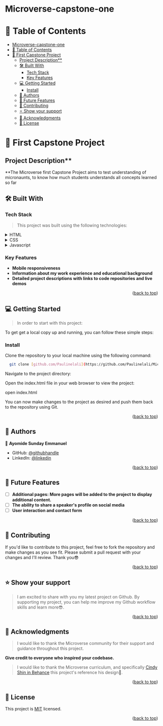 # Microverse-capstone-one<a name="readme-top"></a>

# 📗 Table of Contents

- [Microverse-capstone-one](#microverse-capstone-one)
- [📗 Table of Contents](#-table-of-contents)
- [📖 First Capstone Project ](#-first-capstone-project-)
  - [Project Description\*\*](#project-description)
  - [🛠 Built With ](#-built-with-)
    - [Tech Stack ](#tech-stack-)
    - [Key Features ](#key-features-)
  - [💻 Getting Started ](#-getting-started-)
    - [Install](#install)
  - [👥 Authors ](#-authors-)
  - [🔭 Future Features ](#-future-features-)
  - [🤝 Contributing ](#-contributing-)
  - [⭐️ Show your support ](#️-show-your-support-)
  - [🙏 Acknowledgments ](#-acknowledgments-)
  - [📝 License ](#-license-)

<!-- PROJECT DESCRIPTION -->

# 📖 First Capstone Project <a name="about-project"></a>

## Project Description**
**The Microverse first Capstone Project aims to test understanding of micronaunts, to know how much students understands all concepts learned so far

## 🛠 Built With <a name="built-with"></a>

### Tech Stack <a name="tech-stack"></a>

> This project was built using the following technologies:

<details>
  <summary>HTML</summary>
  <ul>
    <li><a href="https://www.w3schools.com/html/" target="_blank">html</a></li>
  </ul>
</details>

<details>
  <summary>CSS</summary>
  <ul>
    <li><a href="https://www.w3schools.com/css/" target="_blank">css</a></li>
  </ul>
</details>

<details>
  <summary>Javascript</summary>
  <ul>
    <li><a href="https://www.w3schools.com/javascript/" target="_blank">Javascript</a></li>
  </ul>
</details>

<!-- Features -->

### Key Features <a name="key-features"></a>

- **Mobile responsiveness**
- **Information about my work experience and educational background**
- **Detailed project descriptions with links to code repositories and live demos**

<p align="right">(<a href="#readme-top">back to top</a>)</p>

<!-- GETTING STARTED -->

## 💻 Getting Started <a name="getting-started"></a>

> In order to start with this project:

To get get a local copy up and running, you can follow these simple steps:


### Install
Clone the repository to your local machine using the following command:

```sh
  git clone [github.com/Paulinelali](https://github.com/Paulinelali/Microverse-capstone-one.git)
```
Navigate to the project directory:

Open the index.html file in your web browser to view the project:

 open index.html

You can now make changes to the project as desired and push them back to the repository using Git.


<p align="right">(<a href="#readme-top">back to top</a>)</p>

<!-- AUTHORS -->

## 👥 Authors <a name="authors"></a>

<!-- > Mention all of the collaborators of this project. -->

👤 **Ayomide Sunday Emmanuel**

- GitHub: [@githubhandle](https://github.com/ticoniq)
- LinkedIn: [@linkedin](https://www.linkedin.com/in/ayomide-sunday-22ab25266/)

<p align="right">(<a href="#readme-top">back to top</a>)</p>

<!-- FUTURE FEATURES -->

## 🔭 Future Features <a name="future-features"></a>


- [ ] **Additional pages: More pages will be added to the project to display additional content.**
- [ ] **The ability to share a speaker's profile on social media**
- [ ] **User interaction and contact form**

<p align="right">(<a href="#readme-top">back to top</a>)</p>

<!-- CONTRIBUTING -->

## 🤝 Contributing <a name="contributing"></a>

If you'd like to contribute to this project, feel free to fork the repository and make changes as you see fit. Please submit a pull request with your changes and I'll review. Thank you😎

<p align="right">(<a href="#readme-top">back to top</a>)</p>

<!-- SUPPORT -->

## ⭐️ Show your support <a name="support"></a>

> I am excited to share with you my latest project on Github. By supporting my project, you can help me improve my Github workflow skills and learn more😎.

<p align="right">(<a href="#readme-top">back to top</a>)</p>

<!-- ACKNOWLEDGEMENTS -->

## 🙏 Acknowledgments <a name="acknowledgements"></a>

> I would like to thank the Microverse community for their support and guidance throughout this project.

**Give credit to everyone who inspired your codebase.**

>I would like to thank the Microverse curriculum, and specifically [Cindy Shin in Behance](https://www.behance.net/adagio07) this project's reference his design🤗.

<p align="right">(<a href="#readme-top">back to top</a>)</p>

<!-- FAQ (optional) -->
  
## 📝 License <a name="license"></a>

This project is [MIT](./LICENSE) licensed.

<p align="right">(<a href="#readme-top">back to top</a>)</p>